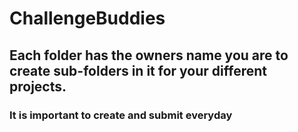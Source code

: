 # ChallengeBuddies
## Each folder has the owners name you are to create sub-folders in it for your different projects.
### It is important to create and submit everyday
